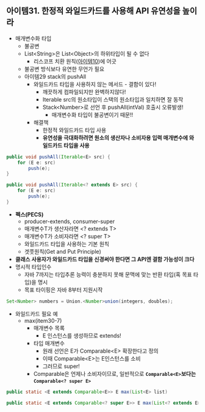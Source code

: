 ## 아이템31. 한정적 와일드카드를 사용해 API 유연성을 높이라

* 매개변수화 타입
	* 불공변
	* List&lt;String&gt;은 List&lt;Object&gt;의 하위타입이 될 수 없다
		* 리스코프 치환 원칙([아이템10](./item1~11.md))에 어긋
	* 불공변 방식보다 유연한 무언가 필요
	* 아이템29 stack의 pushAll
		* 와일드카드 타입을 사용하지 않는 메서드 - 결함이 있다!
			* 깨끗하게 컴파일되지만 완벽하지않다!
			* Iterable src의 원소타입이 스택의 원소타입과 일치하면 잘 동작
			* Stack&lt;Number&gt;로 선언 후 pushAll(intVal) 호출시 오류발생!
				* 매개변수화 타입이 불공변이기 때문!!
		*  해결책
			* 한정적 와일드카드 타입 사용
			* **유연성을 극대화하려면 원소의 생산자나 소비자용 입력 매개변수에 와일드카드 타입을 사용**
```java
public void pushAll(Iterable<E> src) {
	for (E e: src) 
		push(e);
}
```
```java
public void pushAll(Iterable<? extends E> src) {
	for (E e: src) 
		push(e);
}
```
* **펙스(PECS)**
	* producer-extends, consumer-super
	* 매개변수T가 생산자라면 &lt;? extends T&gt;
	* 매개변수T가 소비자라면 &lt;? super T&gt;
	* 와일드카드 타입을 사용하는 기본 원칙
	* 겟풋원칙(Get and Put Principle)
* **클래스 사용자가 와일드카드 타입을 신경써야 한다면 그 API엔 결함 가능성이 크다**
* 명시적 타입인수
	* 자바 7까지는 타입추론 능력이 충분하지 못해 문맥에 맞는 반환 타입(혹 목표 타입)을 명시
	* 목표 타이핑은 자바 8부터 지원시작
```java
Set<Number> numbers = Union.<Number>union(integers, doubles);
```
* 와일드카드 필요 예
	* max(item30-7)
		* 매개변수 목록
			* E 인스턴스를 생성하므로 extends!
		* 타입 매개변수
			* 원래 선언은 E가 Comparable&lt;E&gt; 확장한다고 정의
			* 이때 Comparable&lt;E&gt;는 E인스턴스를 소비
			* 그러므로 super!
		* Comparable은 언제나 소비자이므로, 일반적으로 **`Comparable<E>`보다는 `Comparable<? super E>`**
```java
public static <E extends Comparable<E>> E max(List<E> list)

public static <E extends Comparable<? super E>> E max(List<? extends E> list)
```

<!--stackedit_data:
eyJoaXN0b3J5IjpbOTQ2NzUyNzU4LC0xNDc2MTM3NDJdfQ==
-->